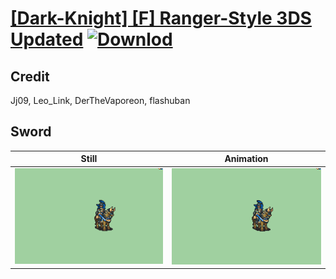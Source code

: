 # [\[Dark-Knight\] \[F\] Ranger-Style 3DS Updated](./) [![Downlod](https://img.shields.io/badge/Download--red?style=social&logo=github)](https://minhaskamal.github.io/DownGit/#/home?url=https://github.com/Klokinator/FE-Repo/tree/main/Battle%20Animations%2FMounted%20-%20Valks%2C%20MKs%2C%20Magi%2F%5BDark-Knight%5D%20%5BF%5D%20Ranger-Style%203DS%20Updated%2F1.%20Sword)

## Credit

Jj09, Leo_Link, DerTheVaporeon, flashuban

## Sword

| Still | Animation |
| :---: | :-------: |
| ![Sword still](./Sword_000.png) | ![Sword animation](./Sword.gif) |
